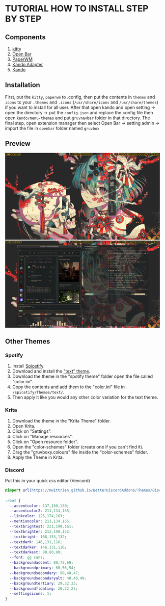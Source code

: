# TUTORIAL HOW TO INSTALL STEP BY STEP
## Components
1. [kitty](https://sw.kovidgoyal.net/kitty/)
2. [Open Bar](https://extensions.gnome.org/extension/6580/open-bar/)
3. [PaperWM](https://extensions.gnome.org/extension/6099/paperwm/)
4. [Kando Adapter](https://extensions.gnome.org/extension/7068/kando-integration/)
5. [Kando](https://kando.menu/installation-on-linux/)
## Installation
First, put the `kitty`, `paperwm` to .config, then put the contents in `themes` and `icons` to your `.themes` and `.icons` (`/usr/share/icons` and `/usr/share/themes`) if you want to install for all user. After that open kando and open setting -> open the directory -> put the `config.json` and replace the config file then open `kando/menu-themes` and put `gruvnavbar` folder in that directory. The final step, open extension manager then select Open Bar -> setting admin -> import the file in `openbar` folder named `gruvbox`

## Preview
![alt text](https://github.com/ch1llyVN/GruvboxGnomeRice/blob/main/preview/screenshot1.png?raw=true)
![alt text](https://github.com/ch1llyVN/GruvboxGnomeRice/blob/main/preview/screenshot2.png?raw=true)

## Other Themes
### Spotify
1) Install [Spicetify](https://spicetify.app/docs/advanced-usage/installation/).
2) Download and install the ["text" theme](https://github.com/spicetify/spicetify-themes/tree/master).
3) Download the theme in the "spotify theme" folder open the file called "color.ini".
4) Copy the contents and add them to the "color.ini" file in `/spicetify/Themes/text/`.
5) Then apply it like you would any other color variation for the text theme.
### Krita
1) Download the theme in the "Krita Theme" folder.
2) Open Krita.
3) Click on "Settings".
4) Click on "Manage resources".
5) Click on "Open resource folder".
6) Open the "color-schemes" folder (create one if you can't find it).
7) Drag the "gruvboxy.colours" file inside the "color-schemes" folder.
8) Apply the Theme in Krita.
### Discord 
Put this in your quick css editor (Vencord)
```css
@import url(https://mwittrien.github.io/BetterDiscordAddons/Themes/DiscordRecolor/DiscordRecolor.css);

:root {
  --accentcolor: 137,180,130;
  --accentcolor2: 211,134,155;
  --linkcolor: 125,174,163;
  --mentioncolor: 211,134,155;
  --textbrightest: 221,199,161;
  --textbrighter: 212,190,152;
  --textbright: 168,153,132;
  --textdark: 146,131,116;
  --textdarker: 146,131,116;
  --textdarkest: 80,80,80;
  --font: gg sans;
  --backgroundaccent: 80,73,69;
  --backgroundprimary: 60,56,54;
  --backgroundsecondary: 50,48,47;
  --backgroundsecondaryalt: 40,40,40;
  --backgroundtertiary: 29,32,33;
  --backgroundfloating: 20,22,23;
  --settingsicons: 1;
}
```

